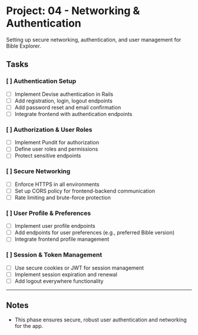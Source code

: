 # Project: 04 - Networking & Authentication

Setting up secure networking, authentication, and user management for Bible Explorer.

## Tasks

### [ ] Authentication Setup
- [ ] Implement Devise authentication in Rails
- [ ] Add registration, login, logout endpoints
- [ ] Add password reset and email confirmation
- [ ] Integrate frontend with authentication endpoints

### [ ] Authorization & User Roles
- [ ] Implement Pundit for authorization
- [ ] Define user roles and permissions
- [ ] Protect sensitive endpoints

### [ ] Secure Networking
- [ ] Enforce HTTPS in all environments
- [ ] Set up CORS policy for frontend-backend communication
- [ ] Rate limiting and brute-force protection

### [ ] User Profile & Preferences
- [ ] Implement user profile endpoints
- [ ] Add endpoints for user preferences (e.g., preferred Bible version)
- [ ] Integrate frontend profile management

### [ ] Session & Token Management
- [ ] Use secure cookies or JWT for session management
- [ ] Implement session expiration and renewal
- [ ] Add logout everywhere functionality

---

## Notes
- This phase ensures secure, robust user authentication and networking for the app. 